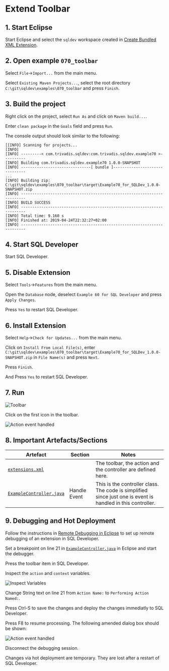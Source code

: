 # Extend Toolbar

## 1. Start Eclipse

Start Eclipse and select the `sqldev` workspace created in [Create Bundled XML Extension](https://github.com/PhilippSalvisberg/sqldev/tree/main/workshop/050_create_bundled_xml_extension).

## 2. Open example `070_toolbar`

Select `File`->`Import...` from the main menu.

Select `Existing Maven Projects...`, select the root directory `C:\git\sqldev\examples\070_toolbar` and press `Finish`.

## 3. Build the project

Right click on the project, select `Run As` and click on `Maven build...`.

Enter `clean package` in the `Goals` field and press `Run`.

The console output should look similar to the following:

```text
[[INFO] Scanning for projects...
[INFO] 
[INFO] ---------< com.trivadis.sqldev:com.trivadis.sqldev.example70 >----------
[INFO] Building com.trivadis.sqldev.example70 1.0.0-SNAPSHOT
[INFO] -------------------------------[ bundle ]-------------------------------
...
[INFO] Building zip: C:\git\sqldev\examples\070_toolbar\target\Example70_for_SQLDev_1.0.0-SNAPSHOT.zip
[INFO] ------------------------------------------------------------------------
[INFO] BUILD SUCCESS
[INFO] ------------------------------------------------------------------------
[INFO] Total time: 9.160 s
[INFO] Finished at: 2019-04-24T22:32:27+02:00
[INFO] ------------------------------------------------------------------------
```

## 4. Start SQL Developer

Start SQL Developer.

## 5. Disable Extension

Select `Tools`->`Features` from the main menu.

Open the `Database` node, deselect `Example 60 for SQL Developer` and press `Apply Changes`.

Press `Yes` to restart SQL Developer.

## 6. Install Extension

Select `Help`->`Check for Updates...` from the main menu.

Click on `Install From Local File(s)`, enter `C:\git\sqldev\examples\070_toolbar\target\Example70_for_SQLDev_1.0.0-SNAPSHOT.zip` in `File Name(s)` and press `Next`.

Press `Finish`.

And Press `Yes` to restart SQL Developer.

## 7. Run

![Toolbar](./images/toolbar.png)

Click on the first icon in the toolbar.

![Action event handled](./images/action_event_handled.png)

## 8. Important Artefacts/Sections

| Artefact | Section | Notes |
| -------- | ------- | ----- |
| [`extensions.xml`](https://github.com/PhilippSalvisberg/sqldev/blob/main/examples/070_toolbar/extension.xml#L17-L46) |  | The toolbar, the action and the controller are defined here. |
| [`ExampleController.java`](https://github.com/PhilippSalvisberg/sqldev/blob/main/examples/070_toolbar/src/main/java/com/trivadis/sqldev/example70/ExampleController.java#L19-L23) | Handle Event| This is the controller class. The code is simplified since just one is event is handled in this controller. |

## 9. Debugging and Hot Deployment

Follow the instructions in [Remote Debugging in Eclipse](https://github.com/PhilippSalvisberg/sqldev/blob/main/docs/remote-debugging.md) to set up remote debugging of an extension in SQL Developer.

Set a breakpoint on line 21 in [`ExampleController.java`](https://github.com/PhilippSalvisberg/sqldev/blob/main/examples/070_toolbar/src/main/java/com/trivadis/sqldev/example70/ExampleController.java#L21) in Eclipse and start the debugger.

Press the toolbar item in SQL Developer.

Inspect the `action` and `context` variables.

![Inspect Variables](./images/inspect_variables.png)

Change String text on line 21 from `Action Name:` to `Performing Action Named:`.

Press Ctrl-S to save the changes and deploy the changes immediatly to SQL Developer.

Press F8 to resume processing. The following amended dialog box should be shown:

![Action event handled](./images/action_event_handled2.png)

Disconnect the debugging session. 

Changes via hot deployment are temporary. They are lost after a restart of SQL Developer. 
